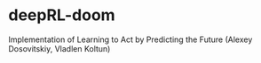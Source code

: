 # deepRL-doom
Implementation of Learning to Act by Predicting the Future (Alexey Dosovitskiy, Vladlen Koltun)
